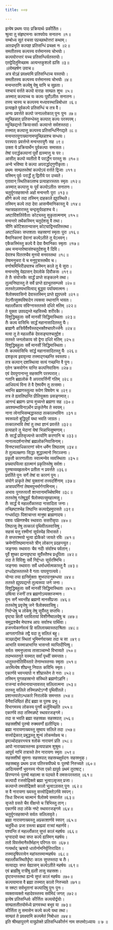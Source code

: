 ```yaml
---
title: ००७

---
```

इत्येष प्रथमः पादः प्रक्रियार्थः प्रकीर्तितः।  
श्रुत्वा तु संहृष्टमनाः काश्यपेयः सनातनः ॥१॥  
सम्बोध्य सूतं वचसा पप्रच्छाथोत्तरां कथाम्।  
अतःप्रभृति कल्पज्ञ प्रतिसन्धिं प्रचक्ष्व नः ॥२॥  
समतीतस्य कल्पस्य वर्त्तमानस्य चोभयोः।  
कल्पयोरन्तरं यच्च प्रतिसन्धिर्यतस्तयोः।  
एतद्वेदितुमिच्छामः अत्यन्तकुशलो ह्यसि ॥३॥  
॥लोमहर्षण उवाच॥  
अत्र वोऽहं प्रवक्ष्यामि प्रतिसन्धिञ्च यस्तयोः।  
समतीतस्य कल्पस्य वर्त्तमानस्य चोभयोः ॥४॥  
मन्वन्तराणि कल्पेषु येषु यानि च सुव्रताः।  
यश्चायं वर्त्तते कल्पो वाराहः साम्प्रतः शुभः ॥५॥  
अस्मात् कल्पाच्च यः कल्पः पूर्वोऽतीतः सनातनः।  
तस्य चास्य च कल्पस्य मध्यावस्थान्निबोधत ॥६॥  
प्रत्याहृते पूर्वकल्पे प्रतिसन्धिं च तत्र वै।  
अन्यः प्रवर्त्तते कल्पो जनाल्लोकात् पुनः पुनः ॥७॥  
व्युच्छिन्नात् प्रतिसन्धेस्तु कल्पात् कल्पः परस्परम्।  
व्युच्छिद्यन्ते क्रियाःसर्वाः कल्पान्ते सर्वशस्तदा।  
तस्मात् कल्पात्तु कल्पस्य प्रतिसन्धिर्निगद्यते ॥८॥  
मन्वन्तरयुगाख्यानामप्युच्छिन्नाश्च सन्धयः।  
परस्पराः प्रवर्त्तन्ते मन्वन्तरयुगैः सह ॥९॥  
उक्ता ये प्रक्रियार्थेन पूर्वकल्पाः समासतः।  
तेषां परार्द्धकल्पानां पूर्वो ह्यस्मात्तु यः परः।  
आसीत् कल्पो व्यतीतो वै परार्द्धेन परस्तु सः ॥१०॥  
अन्ये भविष्या ये कल्पा अपरार्द्धाद्गुणीकृताः।  
प्रथमः साम्प्रतस्तेषां कल्पोऽयं वर्त्तते द्विजाः ॥११॥  
यस्मिन् पूर्वः परार्द्धे तु द्वितीये पर उच्यते।  
एतावान् स्थितिकालश्च प्रत्याहारस्ततः स्मृतः ॥१२॥  
अस्मात् कल्पात्तु यः पूर्वं कल्पोऽतीतः सनातनः।  
चतुर्युगसहस्रान्ते अहो मन्वन्तरैः पुरा ॥१३॥  
क्षीणे कल्पे तदा तस्मिन् दाहकाले ह्युपस्थिते।  
तस्मिन् कल्पे तदा देवा आसन्वैमानिकास्तु ये ॥१४॥  
नक्षत्रग्रहतारास्तु चन्द्रसूर्यग्रहाश्च ये।  
अष्टाविंशतिरेवैताः कोट्यस्तु सुकृतात्मनाम् ॥१५॥  
मन्वन्तरे तथैकस्मिन् चतुर्दशसु वै तथा।  
त्रीणि कोटिशतान्यासन् कोट्याद्विनवतिस्तथा।  
अष्टाधिकाः सप्तशताः सहस्राणां स्मृताः पुरा ॥१६॥  
वैमानिकानां देवानां कल्पेऽतीते तु येऽभवन्।  
एकैकस्मिंस्तु कल्पे वै देवा वैमानिकाः स्मृताः ॥१७॥  
अथ मन्वन्तरेष्वासंश्चतुर्दशसु वै दिवि।  
देवाश्च पितरश्चैव मुनयो मनवस्तथा ॥१८॥  
तेषामनुचरा ये च मनुपुत्रास्तथैव च।  
वर्णाश्रमिभिरीड्याश्च तस्मिन् काले तु ये सुराः।  
मन्वन्तरेषु येह्यासन् देवलोके दिवौकसः ॥१९॥  
ते तैः संयोजकैः सार्द्धं प्राप्ते सङ्कलने तथा।  
तुल्यनिष्ठास्तु ते सर्वे प्राप्ते ह्याभूतसम्प्लवे ॥२०॥  
ततस्तेऽवश्यभावित्वाद् बुद्ध्वा पर्यायमात्मनः।  
त्रैलोक्यवासिनो देवास्तस्मिन् प्राप्ते ह्युपप्लवे ॥२१॥  
तेऽनौत्सुक्यविषादेन त्यक्त्वा स्थानानि भावतः।  
महर्ल्लोकाय संविग्नास्ततस्ते दधिरे मतिम् ॥२२॥  
ते युक्ता उपपद्यन्ते महसिस्थैः शरीरकैः।  
विशुद्धिबहुलाः सर्वे मानसीं सिद्धिमास्थिताः ॥२३॥  
तैः कल्प वासिभिः सार्द्धं महानासादितस्तु यैः।  
ब्राह्मणैः क्षत्रियैर्वैश्यैस्तद्भक्तैश्चापरैर्ज्जनैः ॥२४॥  
मत्वा तु ते महर्ल्लोकं देवसङ्घाश्चतुर्द्दश।  
ततस्ते जनलोकाय सो द्वेगा दधिरे मतिम् ॥२५॥  
विशुद्धिबहुलाः सर्वे मानसीं सिद्धिमास्थिताः।  
तैः कल्पवासिभिः सांर्द्ध महानासादितस्तु यैः ॥२६॥  
दशकृत्व इवावृत्त्या तस्माद्गच्छन्ति स्वस्तपः।  
तत्र कल्पान् दशस्थित्वा सत्यं गच्छन्ति वै पुनः।  
एतेन क्रमयोगेन यान्ति कल्पनिवासिनः ॥२७॥  
एवं देवयुगानान्तु सहस्राणि परस्परात्।  
गतानि ब्रह्मलोकं वै अपरावर्त्तिनीं गतिम् ॥२८॥  
आधिपत्यं विना ते वै ऐश्वर्येण तु तत्समाः।  
भवन्ति ब्रह्मणस्तुल्या रूपेण विषयेण च ॥२९॥  
तत्र ते ह्यवतिष्ठन्ति प्रीतियुक्ताः प्रसङ्गमात्।  
आनन्दं ब्रह्मणः प्राप्य मुच्यन्ते ब्रह्मणा सह ॥३०॥  
अवश्यम्भाविनाऽर्थेन प्राकृतेनैव ते स्वयम्।  
नाना त्वेनाभिसम्बद्धास्तदा तत्कालभाविनः ॥३१॥  
स्वरूपतो बुद्धिपूर्वं यथा भवति जाग्रतः।  
तत्कालभावि तेषां तु तथा ज्ञानं प्रवर्त्तते ॥३२॥  
प्रत्याहारे तु भेदानां येषां भिन्नाभिसूष्मणाम्।  
तैः सार्द्धं प्रतिसृज्यन्ते कार्याणि करणानि च ॥३३॥  
नानात्वदर्शनात्तेषां ब्रह्मलोकनिवासिनाम्।  
विनष्टस्वाधिकाराणां स्वेन धर्मेण तिष्ठताम् ॥३४॥  
ते तुल्यलक्षणाः सिद्धाः शुद्धात्मानो निरञ्जनाः।  
प्रकृतौ कारणातीताः स्वात्मन्येव व्यवस्थिताः ॥३५॥  
प्रख्यापयित्वा ह्यात्मानं प्रकृतिस्तेषु सर्वशः।  
पुरुषाव्यवहृतत्वेन प्रतीता न प्रवर्त्तते ॥३६॥  
प्रवर्तिते पुनः सर्गे तेषां वा कारणं पुनः।  
संयोगे प्राकृते तेषां युक्तानां तत्त्वदर्शिनाम् ॥३७॥  
अत्रापवर्गिणां तेषामपुनर्मार्गगामिनाम्।  
अभावः पुनरुत्पत्तौ शान्तानामर्च्चिषामिव ॥३८॥  
ततस्तेषु गतेषूर्द्ध्वं त्रैलोक्यात्सुमहात्मसु।  
तैः सार्द्धं ये महर्ल्लोकात्तदा नासादिता जनाः।  
तच्छिष्टाश्चेह तिष्ठन्ति कल्पाद्देहमुपासते ॥३९॥  
गन्धर्वाद्याः पिशाचान्ता मानुषा ब्राह्मणादयः।  
पशवः पक्षिणश्चैव स्थावराः ससरीसृपाः ॥४०॥  
तिष्ठत्सु तेषु तत्कालं पृथिवीतलवासिषु।  
सहस्रं यत्तु रश्मीनां सूर्यस्येह विभासते।  
ते सप्तरश्मयो भूत्वा ह्येकैको जायते रविः ॥४१॥  
क्रमेणोत्तिष्ठमानास्ते त्रीन् लोकान् प्रदहन्त्युत।  
जङ्गमाः स्थावराः चैव नदीः संर्वाश्च पर्वतान्।  
पूर्वे शुष्का ह्यनावृष्ट्या सूर्यैस्तैश्च प्रधूपिताः ॥४२॥  
तदा ते विविशुः सर्वे निर्द्दग्धाः सूर्यरश्मिभिः।  
जङ्गमाः स्थावराः सर्वे धर्माधर्मात्मकास्तु वै ॥४३॥  
दग्धदेहास्ततस्ते वै गताः पापयुगात्यये।  
योन्या तया ह्यनिर्मुक्ताः शुभपापानुबन्धया ॥४४॥  
ततस्ते ह्युपपद्यन्ते तुल्यरूपा जने जनाः।  
विशुद्धिबहुलाः सर्वे मानसीं सिद्धिमास्थिताः ॥४५॥  
उषित्वा रजनीं तत्र ब्रह्मणोऽव्यक्तजन्मनः।  
पुनः सर्गे भवन्तीह ब्रह्मणो मानसीप्रजाः ॥४६॥  
ततस्तेषु प्रवृत्तेषु जने त्रैलोक्यवासिषु।  
निर्दग्धेषु च लोकेषु तेषु सूर्यैस्तु सप्तभिः।  
वृष्ट्या क्षितौ प्लावितायां विशीर्णेष्वालयेषु च ॥४७॥  
समुद्राश्चैव मेघाश्च आपः सर्वाश्च पार्थिवाः।  
व्रजन्त्येकार्णवत्वं हि सलिलाख्यास्तदाश्रिताः ॥४८॥  
आगतागतिकं तद्वै यदा तु सलिलं बहु।  
सञ्छाद्येमां स्थितां भूमिमर्णवाख्या तदा च सा ॥४९॥  
आभाति यस्मान्नाभान्ति भासन्तो व्याप्तिदीप्तिषु।  
सर्वतः समनुप्लाव्य तासाञ्चाम्भो विभाव्यते ॥५०॥  
तदम्भस्तनुते यस्मात् सर्वां पृथ्वीं समन्ततः।  
धातुस्तनोतिर्विस्तारे तेनाम्भस्तनवः स्मृताः ॥५१॥  
अरमित्येष शीघ्रन्तु निपातः कविभिः स्मृतः।  
एकार्णवे भवन्त्यापो न शीघ्रास्तेन ते नराः ॥५२॥  
तस्मिन् युगसहस्रान्ते संस्थिते ब्रह्मणोऽहनि।  
राजन्यां वर्त्तमानायान्तावत्तत् सलिलात्मना ॥५३॥  
ततस्तु सलिले तस्मिन्नष्टेऽग्नौ पृथिवीतले।  
प्रशान्तवातेऽन्धकारे निरालोके समन्ततः ॥५४॥  
येनैवाधिष्ठितं हीदं ब्रह्मा स पुरुषः प्रभुः।  
विभागमस्य लोकस्य पुनर्वै कर्तुमिच्छति ॥५५॥  
एकार्णवे तदा तस्मिन्नष्टे स्थावरजङ्गमे।  
तदा स भवति ब्रह्मा सहस्राक्षः सहस्रपात् ॥५६॥  
सहस्रशीर्षा पुरुषो रुक्मवर्णो ह्यतीन्द्रियः।  
ब्रह्मा नारायणाख्यस्तु सुष्वाप सलिले तदा ॥५७॥  
सत्त्वोद्रेकात् प्रबुद्धस्तु शून्यं लोकमवेक्ष्य च।  
इमञ्चोदाहरन्त्यत्र श्लोकं नारायणं प्रति ॥५८॥  
आपो नाराख्यास्तनव इत्यपान्नाम शुश्रुमः।  
आपूर्य नाभिं तत्रास्ते तेन नारायणः स्मृतः ॥५९॥  
सहस्रशीर्षा सुमनाः सहस्रपात् सहस्रचक्षुर्वदनः सहस्रभुक्।  
सहस्रबाहुः प्रथमः प्रजा पतिस्त्रयीपथे यः पुरुषो निरुच्यते ॥६०॥  
आदित्यवर्णो भुवनस्य गोप्ता एको ह्यपूर्वः प्रथमं तुराषाट्।  
हिरण्यगर्भः पुरुषो महात्मा स पठ्यते वै तमसःपरस्तात् ॥६१॥  
कल्पादौ रजसोद्रिक्तो ब्रह्मा भूत्वाऽसृजत् प्रजाः।  
कल्पान्ते तमसोद्रिक्तो कालो भूत्वाऽग्रसत् पुनः ॥६२॥  
स वै नारायणा ख्यस्तु सत्त्वोद्रिक्तोऽर्णवे स्वपन्।  
त्रिधा विभज्य चात्मानं त्रैलोक्ये समवर्त्तत ॥६३॥  
सृजते ग्रसते चैव वीक्षन्ते च त्रिभिस्तु तान्।  
एकार्णवे तदा लोके नष्टे स्थावरजङ्गमे ॥६४॥  
चतुर्युगसहस्रान्ते सर्वतः सलिलावृते।  
ब्रह्मा नारायणाख्यस्तु अप्रकाशार्णवे स्वपन् ॥६५॥  
चतुर्विधाः प्रजा ग्रस्त्वा ब्राह्म्यां रात्र्यां महार्णवे।  
पश्यन्ति तं महर्ल्लोकात् सुप्तं कालं महर्षयः ॥६६॥  
भृग्वादयो यथा सप्त कल्पे ह्यस्मिन् महर्षयः।  
ततो विवर्त्तमानैस्तैर्महान् परिगतः परः ॥६७॥  
गत्यर्थाद् ऋषयो धातोर्नामनिर्वृत्तिरादितः।  
तस्मादृषिपरत्वेन महांस्तस्मान्महर्षयः ॥६८॥  
महर्ल्लोकस्थितैर्दृष्टः कालः सुप्तस्तदा च तैः।  
सत्याद्याः सप्त येह्यासन् कल्पेऽतीते महर्षयः ॥६९॥  
एवं ब्राह्मीषु रात्रीषु ह्यती तासु सहस्रशः।  
दृष्टवन्तस्तथा ह्यन्ये सुप्तं कालं महर्षयः ॥७०॥  
कल्पयामास वै ब्रह्मा तस्मात् कालो निरुच्यते ॥७१॥  
स स्रष्टा सर्वभूतानां कल्पादिषु पुनः पुनः।  
व्यक्ताव्यक्तो महादेवस्तस्य सर्वमिदं जगत् ॥७२॥  
इत्येष प्रतिसन्धिर्वः कीर्त्तितः कल्पयोर्द्वयोः।  
साम्प्रतातीतयोर्मध्ये प्रागवस्था बभूव या ॥७३॥  
कीर्त्तिता तु समासेन कल्पे कल्पे यथा तथा।  
साम्प्रतं ते प्रवक्ष्यामि कल्पमेतं निबोधत ॥७४॥  
इति श्रीमहापुराणे वायुप्रोक्ते प्रतिसन्धिकीर्त्तनं नाम सप्तमोऽध्यायः ॥ ७ ॥